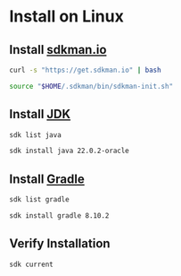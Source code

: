 # Install on Linux

## Install [sdkman.io](https://sdkman.io)

```bash
curl -s "https://get.sdkman.io" | bash
```

```bash
source "$HOME/.sdkman/bin/sdkman-init.sh"
```

## Install [JDK](https://www.oracle.com/java/technologies/downloads/)

```bash
sdk list java
```

```bash
sdk install java 22.0.2-oracle
```

## Install [Gradle](https://gradle.org)

```bash
sdk list gradle
```

```bash
sdk install gradle 8.10.2
```

## Verify Installation

```bash
sdk current
```